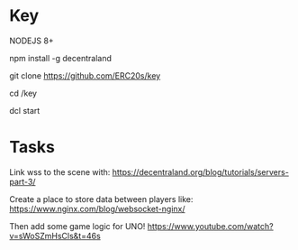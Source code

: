 # Key

NODEJS 8+

npm install -g decentraland

git clone https://github.com/ERC20s/key

cd /key

dcl start

# Tasks

Link wss to the scene with: https://decentraland.org/blog/tutorials/servers-part-3/

Create a place to store data between players like: https://www.nginx.com/blog/websocket-nginx/

Then add some game logic for UNO! https://www.youtube.com/watch?v=sWoSZmHsCls&t=46s
